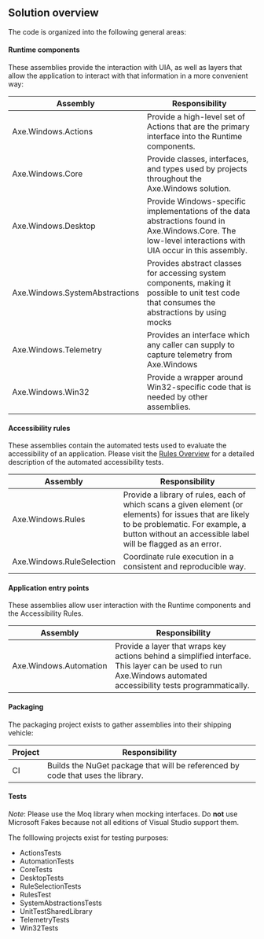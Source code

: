 <!-- Copyright (c) Microsoft Corporation. All rights reserved.
     Licensed under the MIT License. -->

## Solution overview

The code is organized into the following general areas:

#### Runtime components
These assemblies provide the interaction with UIA, as well as layers that allow the application to interact with that information in a more convenient way:

Assembly | Responsibility
--- | ---
Axe.Windows.Actions | Provide a high-level set of Actions that are the primary interface into the Runtime components.
Axe.Windows.Core | Provide classes, interfaces, and types used by projects throughout the Axe.Windows solution.
Axe.Windows.Desktop | Provide Windows-specific implementations of the data abstractions found in Axe.Windows.Core. The low-level interactions with UIA occur in this assembly.
Axe.Windows.SystemAbstractions | Provides abstract classes for accessing system components, making it possible to unit test code that consumes the abstractions by using mocks
Axe.Windows.Telemetry | Provides an interface which any caller can supply to capture telemetry from Axe.Windows
Axe.Windows.Win32 | Provide a wrapper around Win32-specific code that is needed by other assemblies.

#### Accessibility rules
These assemblies contain the automated tests used to evaluate the accessibility of an application. Please visit the [Rules Overview](./RulesOverview.md) for a detailed description of the automated accessibility tests.

Assembly | Responsibility
--- | ---
Axe.Windows.Rules | Provide a library of rules, each of which scans a given element (or elements) for issues that are likely to be problematic. For example, a button without an accessible label will be flagged as an error.
Axe.Windows.RuleSelection | Coordinate rule execution in a consistent and reproducible way.

#### Application entry points
These assemblies allow user interaction with the Runtime components and the Accessibility Rules.

Assembly | Responsibility
--- | ---
Axe.Windows.Automation | Provide a layer that wraps key actions behind a simplified interface. This layer can be used to run Axe.Windows automated accessibility tests programmatically.

#### Packaging
The packaging project exists to gather assemblies into their shipping vehicle:

Project | Responsibility
--- | ---
CI | Builds the NuGet package that will be referenced by code that uses the library.

#### Tests

_Note_: Please use the Moq library when mocking interfaces. Do __not__ use Microsoft Fakes because not all editions of Visual Studio support them.

The folllowing projects exist for testing purposes:
- ActionsTests
- AutomationTests
- CoreTests
- DesktopTests
- RuleSelectionTests
- RulesTest
- SystemAbstractionsTests
- UnitTestSharedLibrary
- TelemetryTests
- Win32Tests 
